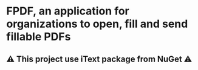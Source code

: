# FPDF, an application for organizations to open, fill and send fillable PDFs 

## ⚠️ This project use iText package from NuGet ⚠️
